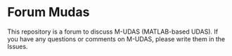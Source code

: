 # Forum Mudas

This repository is a forum to discuss M-UDAS (MATLAB-based UDAS).
If you have any questions or comments on M-UDAS, please write them in the Issues.
